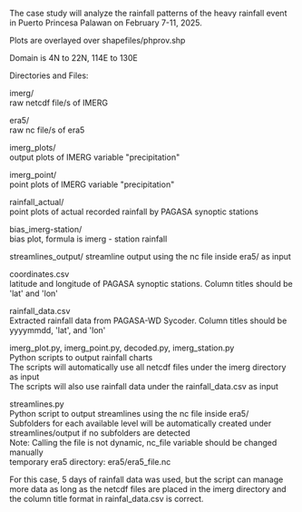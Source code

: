 The case study will analyze the rainfall patterns of the heavy rainfall event in Puerto Princesa Palawan on February 7-11, 2025.

Plots are overlayed over shapefiles/phprov.shp

Domain is 4N to 22N, 114E to 130E

Directories and Files:

imerg/ <br>
    raw netcdf file/s of IMERG

era5/<br>
    raw nc file/s of era5

imerg_plots/ <br>
    output plots of IMERG variable "precipitation"
    
imerg_point/<br>
    point plots of IMERG variable "precipitation" 
    
rainfall_actual/<br>
    point plots of actual recorded rainfall by PAGASA synoptic stations
    
bias_imerg-station/<br>
    bias plot, formula is imerg - station rainfall

streamlines_output/
    streamline output using the nc file inside era5/ as input
    
coordinates.csv<br>
    latitude and longitude of PAGASA synoptic stations. Column titles should be 'lat' and 'lon'
    
rainfall_data.csv<br>
    Extracted rainfall data from PAGASA-WD Sycoder. Column titles should be yyyymmdd, 'lat', and 'lon'
    
imerg_plot.py, imerg_point.py, decoded.py, imerg_station.py<br>
    Python scripts to output rainfall charts<br>
    The scripts will automatically use all netcdf files under the imerg directory as input<br>
    The scripts will also use rainfall data under the rainfall_data.csv as input<br>
    
streamlines.py<br>
    Python script to output streamlines using the nc file inside era5/<br>
    Subfolders for each available level will be automatically created under streamlines/output if no subfolders are detected <br>
    Note: Calling the file is not dynamic, nc_file variable should be changed manually <br>
    temporary era5 directory: era5/era5_file.nc

For this case, 5 days of rainfall data was used, but the script can manage more data as long as the netcdf files are placed in the imerg directory and the column title format in rainfal_data.csv is correct.
 